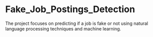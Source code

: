 # Fake_Job_Postings_Detection
The project focuses on predicting if a job is fake or not using natural language processing techniques and machine learning.
